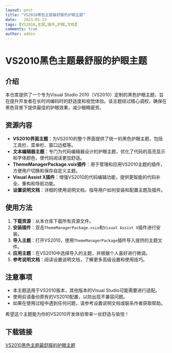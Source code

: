```yaml
---
layout: post
title: "VS2010黑色主题最舒服的护眼主题"
date:   2023-05-23
tags: [VS2010,主题,插件,护眼,文档]
comments: true
author: admin
---
```

# VS2010黑色主题最舒服的护眼主题

## 介绍

本仓库提供了一个专为Visual Studio 2010（VS2010）定制的黑色护眼主题，旨在提升开发者在长时间编码时的舒适度和视觉体验。该主题经过精心调校，确保在黑色背景下提供最佳的护眼效果，减少眼睛疲劳。

## 资源内容

- **VS2010界面主题**：为VS2010的整个界面提供了统一的黑色护眼主题，包括工具栏、菜单栏、窗口边框等。
- **文本编辑器主题**：专门为代码编辑器设计的护眼主题，优化了代码的高亮显示和字体颜色，使代码阅读更加舒适。
- **ThemeManagerPackage.vsix插件**：用于管理和应用VS2010主题的插件，方便用户切换和保存自定义主题。
- **Visual Assist X插件**：增强VS2010的代码编辑功能，提供更智能的代码补全、重构和导航功能。
- **设置说明文档**：详细的使用说明文档，指导用户如何安装和配置主题及插件。

## 使用方法

1. **下载资源**：从本仓库下载所有资源文件。
2. **安装插件**：双击`ThemeManagerPackage.vsix`和`Visual Assist X`插件进行安装。
3. **导入主题**：打开VS2010，使用`ThemeManagerPackage`插件导入提供的主题文件。
4. **应用主题**：在VS2010中选择导入的主题，并根据个人喜好进行微调。
5. **参考说明文档**：阅读设置说明文档，了解更多高级设置和使用技巧。

## 注意事项

- 本主题适用于VS2010版本，其他版本的Visual Studio可能需要进行适配。
- 使用前请备份原有的VS2010配置，以防出现不兼容问题。
- 如果在使用过程中遇到任何问题，请参考设置说明文档或联系作者获取帮助。

希望这个主题能为你的VS2010开发体验带来一丝舒适与愉悦！

## 下载链接

[VS2010黑色主题最舒服的护眼主题](https://pan.quark.cn/s/2160a4c2a0c0)